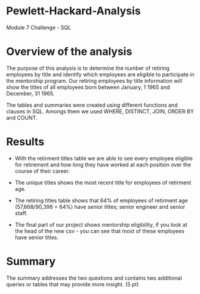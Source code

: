 # Pewlett-Hackard-Analysis
Module 7 Challenge - SQL

# Overview of the analysis
The purpose of this analysis is to determine the number of retiring employees by title and identify which employees are eligible to participate in the mentorship program. Our retiring employees by title information will show the titles of all employees born between January, 1 1965 and December, 31 1965. 

The tables and summaries were created using different functions and clauses in SQL. Amongs them we used WHERE, DISTINCT, JOIN, ORDER BY and COUNT.

# Results
- With the retirment titles table we are able to see every employee eligible for retirement and how long they have worked at each position over the course of their career.

- The unique titles shows the most recent title for employees of retirment age.

- The retiring titles table shows that 64% of employees of retirment age (57,668/90,398 = 64%) have senior titles; senior engineer and senior staff.

- The final part of our project shows mentorship eligibility, if you look at the head of the new csv - you can see that most of these employees have senior titles.

# Summary

The summary addresses the two questions and contains two additional queries or tables that may provide more insight. (5 pt)
